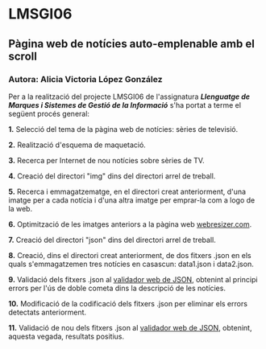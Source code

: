 # LMSGI06

## Pàgina web de notícies auto-emplenable amb el scroll

### Autora: Alicia Victoria López González


Per a la realització del projecte LMSGI06 de l'assignatura **_Llenguatge de Marques i Sistemes de Gestió de la Informació_** s'ha portat a terme el següent procés general: 


**1.** Selecció del tema de la pàgina web de notícies: sèries de televisió. 
   
**2.** Realització d'esquema de maquetació.

**3.** Recerca per Internet de nou notícies sobre sèries de TV.

**4.** Creació del directori "img" dins del directori arrel de treball.

**5.** Recerca i emmagatzematge, en el directori creat anteriorment, d'una imatge per a cada notícia i d'una altra imatge per emprar-la com a logo de la web.

**6.** Optimització de les imatges anteriors a la pàgina web [webresizer.com](http://webresizer.com/).

**7.** Creació del directori "json" dins del directori arrel de treball.

**8.** Creació, dins el directori creat anteriorment, de dos fitxers .json en els quals s'emmagatzemen tres notícies en casascun: data1.json i data2.json.

**9.** Validació dels fitxers .json al [validador web de JSON](https://jsonlint.com/), obtenint al principi errors per l'ús de doble cometa dins la descripció de les notícies.

**10.** Modificació de la codificació dels fitxers .json per eliminar els errors detectats anteriorment.

**11.** Validació de nou dels fitxers .json al [validador web de JSON](https://jsonlint.com/), obtenint, aquesta vegada, resultats positius.
